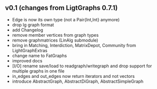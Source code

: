 ## v0.1 (changes from LigtGraphs 0.7.1)
- Edge is now its own type (not a Pair{Int,Int} anymore)
- drop lg graph format
- add Changelog
- remove member vertices from graph types
- remove graphmatrices (LinAlg submodule)
- bring in Matching, Interdiction, MatrixDepot, Community from LightGraphExtras
- change name to FatGraphs
- improved docs
- [I/O] rename save/load to readgraph/writegraph and drop support for multiple graphs in one file
- in_edges and out_edges now return iterators and not vectors
- introduce AbstractGraph, AbstractDiGraph, AbstractSimpleGraph
